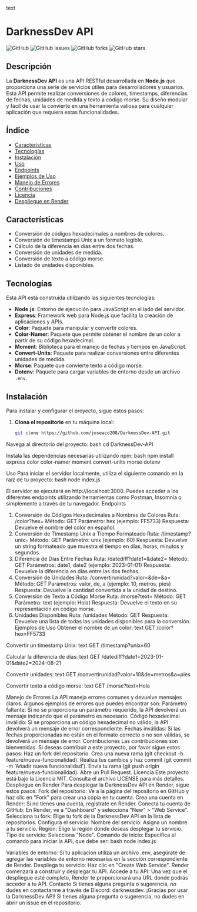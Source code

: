 
text
# DarknessDev API

![GitHub](https://img.shields.io/github/license/joseaco208/DarknessDev-API)
![GitHub issues](https://img.shields.io/github/issues/joseaco208/DarknessDev-API)
![GitHub forks](https://img.shields.io/github/forks/joseaco208/DarknessDev-API)
![GitHub stars](https://img.shields.io/github/stars/joseaco208/DarknessDev-API)

## Descripción

La **DarknessDev API** es una API RESTful desarrollada en **Node.js** que proporciona una serie de servicios útiles para desarrolladores y usuarios. Esta API permite realizar conversiones de colores, timestamps, diferencias de fechas, unidades de medida y texto a código morse. Su diseño modular y fácil de usar la convierte en una herramienta valiosa para cualquier aplicación que requiera estas funcionalidades.

## Índice

- [Características](#características)
- [Tecnologías](#tecnologías)
- [Instalación](#instalación)
- [Uso](#uso)
- [Endpoints](#endpoints)
- [Ejemplos de Uso](#ejemplos-de-uso)
- [Manejo de Errores](#manejo-de-errores)
- [Contribuciones](#contribuciones)
- [Licencia](#licencia)
- [Despliegue en Render](#despliegue-en-render)

## Características

- Conversión de códigos hexadecimales a nombres de colores.
- Conversión de timestamps Unix a un formato legible.
- Cálculo de la diferencia en días entre dos fechas.
- Conversión de unidades de medida.
- Conversión de texto a código morse.
- Listado de unidades disponibles.

## Tecnologías

Esta API está construida utilizando las siguientes tecnologías:

- **Node.js**: Entorno de ejecución para JavaScript en el lado del servidor.
- **Express**: Framework web para Node.js que facilita la creación de aplicaciones y APIs.
- **Color**: Paquete para manipular y convertir colores.
- **Color-Namer**: Paquete que permite obtener el nombre de un color a partir de su código hexadecimal.
- **Moment**: Biblioteca para el manejo de fechas y tiempos en JavaScript.
- **Convert-Units**: Paquete para realizar conversiones entre diferentes unidades de medida.
- **Morse**: Paquete que convierte texto a código morse.
- **Dotenv**: Paquete para cargar variables de entorno desde un archivo `.env`.

## Instalación

Para instalar y configurar el proyecto, sigue estos pasos:

1. **Clona el repositorio** en tu máquina local:
   ```bash
   git clone https://github.com/joseaco208/DarknessDev-API.git

Navega al directorio del proyecto:
bash
cd DarknessDev-API

Instala las dependencias necesarias utilizando npm:
bash
npm install express color color-namer moment convert-units morse dotenv

Uso
Para iniciar el servidor localmente, utiliza el siguiente comando en la raíz de tu proyecto:
bash
node index.js

El servidor se ejecutará en http://localhost:3000. Puedes acceder a los diferentes endpoints utilizando herramientas como Postman, Insomnia o simplemente a través de tu navegador.
Endpoints
1. Conversión de Códigos Hexadecimales a Nombres de Colores
Ruta: /color?hex=
Método: GET
Parámetro: hex (ejemplo: FF5733)
Respuesta: Devuelve el nombre del color en español.
2. Conversión de Timestamp Unix a Tiempo Formateado
Ruta: /timestamp?unix=
Método: GET
Parámetro: unix (ejemplo: 60)
Respuesta: Devuelve un string formateado que muestra el tiempo en días, horas, minutos y segundos.
3. Diferencia de Días Entre Fechas
Ruta: /datediff?date1=&date2=
Método: GET
Parámetros: date1, date2 (ejemplo: 2023-01-01)
Respuesta: Devuelve la diferencia en días entre las dos fechas.
4. Conversión de Unidades
Ruta: /convertirunidad?valor=&de=&a=
Método: GET
Parámetros: valor, de, a (ejemplo: 10, metros, pies)
Respuesta: Devuelve la cantidad convertida a la unidad de destino.
5. Conversión de Texto a Código Morse
Ruta: /morse?text=
Método: GET
Parámetro: text (ejemplo: Hola)
Respuesta: Devuelve el texto en su representación en código morse.
6. Unidades Disponibles
Ruta: /unidades
Método: GET
Respuesta: Devuelve una lista de todas las unidades disponibles para la conversión.
Ejemplos de Uso
Obtener el nombre de un color:
text
GET /color?hex=FF5733

Convertir un timestamp Unix:
text
GET /timestamp?unix=60

Calcular la diferencia de días:
text
GET /datediff?date1=2023-01-01&date2=2024-08-21

Convertir unidades:
text
GET /convertirunidad?valor=10&de=metros&a=pies

Convertir texto a código morse:
text
GET /morse?text=Hola

Manejo de Errores
La API maneja errores comunes y devuelve mensajes claros. Algunos ejemplos de errores que puedes encontrar son:
Parámetro faltante: Si no se proporciona un parámetro requerido, la API devolverá un mensaje indicando que el parámetro es necesario.
Código hexadecimal inválido: Si se proporciona un código hexadecimal no válido, la API devolverá un mensaje de error correspondiente.
Fechas inválidas: Si las fechas proporcionadas no están en el formato correcto o no son válidas, se devolverá un mensaje de error.
Contribuciones
Las contribuciones son bienvenidas. Si deseas contribuir a este proyecto, por favor sigue estos pasos:
Haz un fork del repositorio.
Crea una nueva rama (git checkout -b feature/nueva-funcionalidad).
Realiza tus cambios y haz commit (git commit -m 'Añadir nueva funcionalidad').
Envía tu rama (git push origin feature/nueva-funcionalidad).
Abre un Pull Request.
Licencia
Este proyecto está bajo la Licencia MIT. Consulta el archivo LICENSE para más detalles.
Despliegue en Render
Para desplegar la DarknessDev API en Render, sigue estos pasos:
Fork del repositorio: Ve a la página del repositorio en GitHub y haz clic en "Fork" para crear una copia en tu cuenta.
Crea una cuenta en Render: Si no tienes una cuenta, regístrate en Render.
Conecta tu cuenta de GitHub: En Render, ve a "Dashboard" y selecciona "New" > "Web Service".
Selecciona tu fork: Elige tu fork de la DarknessDev API en la lista de repositorios.
Configura el servicio:
Nombre del servicio: Asigna un nombre a tu servicio.
Región: Elige la región donde deseas desplegar tu servicio.
Tipo de servicio: Selecciona "Node".
Comando de inicio: Especifica el comando para iniciar la API, que debe ser:
bash
node index.js

Variables de entorno: Si tu aplicación utiliza un archivo .env, asegúrate de agregar las variables de entorno necesarias en la sección correspondiente de Render.
Despliega tu servicio: Haz clic en "Create Web Service". Render comenzará a construir y desplegar tu API.
Accede a tu API: Una vez que el despliegue esté completo, Render te proporcionará una URL donde podrás acceder a tu API.
Contacto
Si tienes alguna pregunta o sugerencia, no dudes en contactarme a través de Discord: darknessdev.
¡Gracias por usar la DarknessDev API! Si tienes alguna pregunta o sugerencia, no dudes en abrir un issue en el repositorio.
